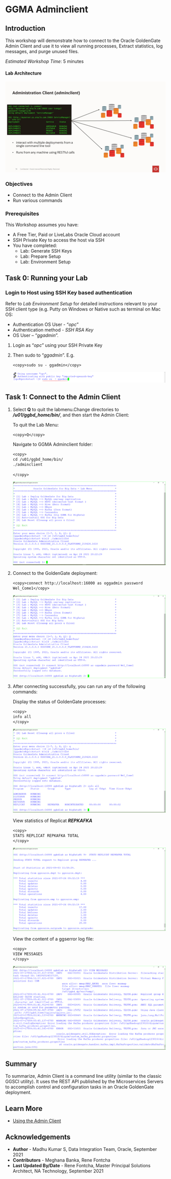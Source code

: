 # GGMA Adminclient

## Introduction
This workshop will demonstrate how to connect to the Oracle GoldenGate Admin Client and use it to view all running processes, Extract statistics, log messages, and purge unused files.

*Estimated Workshop Time*: 5 minutes

#### Lab Architecture

![](./images/arch.jpg " ")

### Objectives
-  Connect to the Admin Client
-  Run various commands

### Prerequisites
This Workshop assumes you have:
- A Free Tier, Paid or LiveLabs Oracle Cloud account
- SSH Private Key to access the host via SSH
- You have completed:
    - Lab: Generate SSH Keys
    - Lab: Prepare Setup
    - Lab: Environment Setup


## Task 0: Running your Lab
### Login to Host using SSH Key based authentication

Refer to *Lab Environment Setup* for detailed instructions relevant to your SSH client type (e.g. Putty on Windows or Native such as terminal on Mac OS:

  - Authentication OS User - “*opc*”
  - Authentication method - *SSH RSA Key*
  - OS User – “*ggadmin*”.

1. Login as “*opc*” using your SSH Private Key

2. Then sudo to “*ggadmin*”. E.g.

    ```
    <copy>sudo su - ggadmin</copy>
    ```

    ![](./images/1.png " ")

## Task 1: Connect to the Admin Client

1. Select **Q** to quit the labmenu.Change directories to ***/u01/ggbd_home/bin/***, and then start the Admin Client:

    To quit the Lab Menu:

    ```
    <copy>Q</copy>
    ```

    Navigate to GGMA Adminclient folder:

    ```
    <copy>
    cd /u01/ggbd_home/bin/
    ./adminclient

    </copy>
    ```

    ![](./images/2.png " ")

2. Connect to the GoldenGate deployment:

    ```
    <copy>connect http://localhost:16000 as oggadmin password Wel_Come1</copy>
    ```

    ![](./images/3.png " ")


3. After connecting successfully, you can run any of the following commands:

    Display the status of GoldenGate processes:

    ```
    <copy>
    info all
    </copy>
    ```

    ![](./images/4.png " ")


    View statistics of  Replicat ***REPKAFKA***

    ```
    <copy>
    STATS REPLICAT REPKAFKA TOTAL
    </copy>
    ```

    ![](./images/5.png " ")


    View the content of a ggserror log file:

    ```
    <copy>
    VIEW MESSAGES
    </copy>
    ```

    ![](./images/6.png " ")

## Summary
To summarize, Admin Client is a command line utility (similar to the classic GGSCI utility). It uses the REST API published by the Microservices Servers to accomplish control and configuration tasks in an Oracle GoldenGate deployment.


## Learn More

* [Using the Admin Client](https://docs.oracle.com/en/middleware/goldengate/core/21.1/admin/getting-started-oracle-goldengate-process-interfaces.html#GUID-84B33389-0594-4449-BF1A-A496FB1EDB29)

## Acknowledgements
* **Author** - Madhu Kumar S, Data Integration Team, Oracle, September  2021
* **Contributors** - Meghana Banka, Rene Fontcha
* **Last Updated By/Date** - Rene Fontcha, Master Principal Solutions Architect, NA Technology, September 2021
